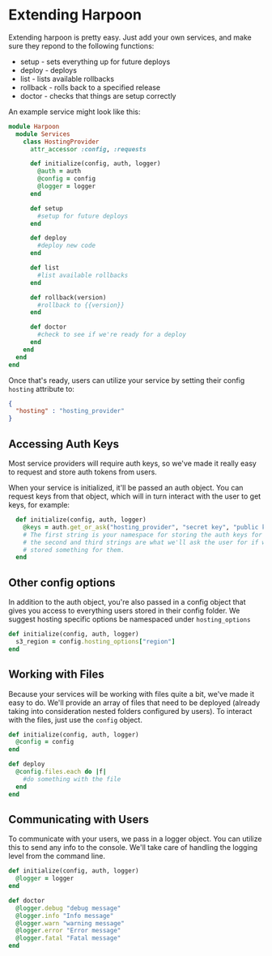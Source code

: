 # Extending Harpoon
Extending harpoon is pretty easy.  Just add your own services, and make sure they repond to the following functions:

 * setup - sets everything up for future deploys
 * deploy - deploys
 * list - lists available rollbacks
 * rollback - rolls back to a specified release
 * doctor - checks that things are setup correctly

An example service might look like this:

```ruby
module Harpoon
  module Services
    class HostingProvider
      attr_accessor :config, :requests

      def initialize(config, auth, logger)
        @auth = auth
        @config = config
        @logger = logger
      end

      def setup
        #setup for future deploys
      end

      def deploy
        #deploy new code
      end

      def list
        #list available rollbacks
      end

      def rollback(version)
        #rollback to {{version}}
      end

      def doctor
        #check to see if we're ready for a deploy
      end
    end
  end
end
```

Once that's ready, users can utilize your service by setting their config `hosting` attribute to:

```json
{
  "hosting" : "hosting_provider"
}
```

## Accessing Auth Keys
Most service providers will require auth keys, so we've made it really easy to request and store auth tokens from users.

When your service is initialized, it'll be passed an auth object.  You can request keys from that object, which will in turn interact with the user to get keys, for example:

```ruby
  def initialize(config, auth, logger)
    @keys = auth.get_or_ask("hosting_provider", "secret key", "public key")
    # The first string is your namespace for storing the auth keys for the future
    # the second and third strings are what we'll ask the user for if we haven't already
    # stored something for them.
  end
```

## Other config options
In addition to the auth object, you're also passed in a config object that gives you access to everything users stored in their config folder.  We suggest hosting specific options be namespaced under `hosting_options`

```ruby
def initialize(config, auth, logger)
  s3_region = config.hosting_options["region"]
end
```

## Working with Files
Because your services will be working with files quite a bit, we've made it easy to do.  We'll provide an array of files that need to be deployed (already taking into consideration nested folders configured by users).  To interact with the files, just use the `config` object.

```ruby
def initialize(config, auth, logger)
  @config = config
end

def deploy
  @config.files.each do |f|
    #do something with the file
  end
end
```

## Communicating with Users
To communicate with your users, we pass in a logger object.  You can utilize this to send any info to the console.  We'll take care of handling the logging level from the command line.

```ruby
def initialize(config, auth, logger)
  @logger = logger
end

def doctor
  @logger.debug "debug message"
  @logger.info "Info message"
  @logger.warn "warning message"
  @logger.error "Error message"
  @logger.fatal "Fatal message"
end
```
